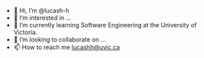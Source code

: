 - 👋 Hi, I’m @lucash-h
- 👀 I’m interested in ...
- 🌱 I’m currently learning Software Engineering at the University of Victoria.
- 💞️ I’m looking to collaborate on ...
- 📫 How to reach me lucashh@uvic.ca

<!---
lucash-h/lucash-h is a ✨ special ✨ repository because its `README.md` (this file) appears on your GitHub profile.
You can click the Preview link to take a look at your changes.
--->
